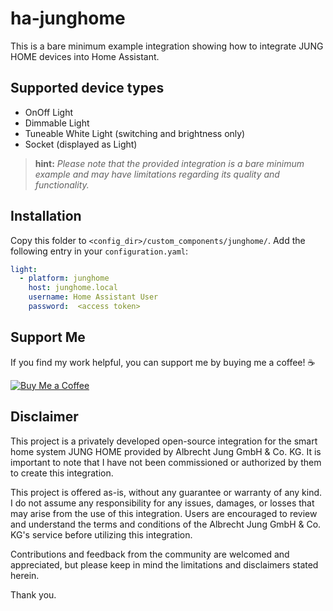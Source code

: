 # ha-junghome
This is a bare minimum example integration showing how to integrate JUNG HOME devices into Home Assistant.

## Supported device types
- OnOff Light
- Dimmable Light
- Tuneable White Light (switching and brightness only)
- Socket (displayed as Light)

>**hint:**
*Please note that the provided integration is a bare minimum example and may have limitations regarding its quality and functionality.*

## Installation
Copy this folder to `<config_dir>/custom_components/junghome/`.
Add the following entry in your `configuration.yaml`:

```yaml
light:
  - platform: junghome
    host: junghome.local
    username: Home Assistant User
    password:  <access token>
```

## Support Me

If you find my work helpful, you can support me by buying me a coffee! ☕

[![Buy Me a Coffee](https://img.buymeacoffee.com/button-api/?username=mariusbiller&button_colour=FFDD00&font_colour=000000&font_family=Cookie&outline_colour=000000&coffee_colour=ffffff)](https://www.buymeacoffee.com/mariusbiller)


## Disclaimer

This project is a privately developed open-source integration for the smart home system JUNG HOME provided by Albrecht Jung GmbH & Co. KG. It is important to note that I have not been commissioned or authorized by them to create this integration.

This project is offered as-is, without any guarantee or warranty of any kind. I do not assume any responsibility for any issues, damages, or losses that may arise from the use of this integration. 
Users are encouraged to review and understand the terms and conditions of the Albrecht Jung GmbH & Co. KG's service before utilizing this integration.

Contributions and feedback from the community are welcomed and appreciated, but please keep in mind the limitations and disclaimers stated herein.

Thank you.
